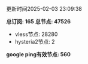 更新时间2025-02-03 23:09:38

**总订阅: 165**
**总节点: 47526**
- vless节点: 28280
- hysteria2节点: 2

**google ping有效节点: 560**
